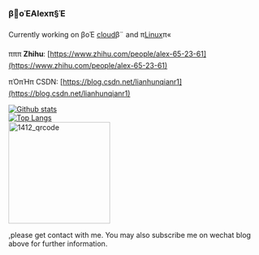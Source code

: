 ### βοΈAlexπ§Έ

Currently working on β­οΈ [cloud](https://cloud.tencent.com/document/product/215)β¨ and π[Linux](https://github.com/torvalds/linux)π«

πππ **Zhihu**: [https://www.zhihu.com/people/alex-65-23-61](https://www.zhihu.com/people/alex-65-23-61)

πΌπΉπ CSDN: [https://blog.csdn.net/lianhunqianr1](https://blog.csdn.net/lianhunqianr1)

[![Github stats](https://github-readme-stats.vercel.app/api?username=AlexFeng123&show_icons=true&include_all_commits=true&count_private=true)](https://github.com/AlexFeng123/github-readme-stats)   
[![Top Langs](https://github-readme-stats.vercel.app/api/top-langs/?username=AlexFeng123&layout=compact&langs_count=10&count_private=true)](https://github.com/AlexFeng123/github-readme-stats)   
<img src="file:///E:/git/wd/%E4%B8%93%E6%B3%A8%E7%A1%AC%E6%A0%B8%E7%9F%A5%E8%AF%86%E5%88%86%E4%BA%AB%E5%92%8C%E6%8A%80%E6%9C%AF%E4%BA%BA%E4%B8%80%E8%B5%B7%E6%B6%85%E6%A7%83%E9%87%8D%E7%94%9F.png" width = "200" height = "200" alt="1412_qrcode" align=center />

,please get contact with me. You may also subscribe me on wechat blog above for further information.

<!--

Or subscribe me on wechat blog: 

<img src="file:///E:/git/wd/%E4%B8%93%E6%B3%A8%E7%A1%AC%E6%A0%B8%E7%9F%A5%E8%AF%86%E5%88%86%E4%BA%AB%E5%92%8C%E6%8A%80%E6%9C%AF%E4%BA%BA%E4%B8%80%E8%B5%B7%E6%B6%85%E6%A7%83%E9%87%8D%E7%94%9F.png" width = "200" height = "200" alt="1412_qrcode" align=center />

![ReadMe Card](https://github-readme-stats.vercel.app/api/pin/?username=AlexFeng123&repo=AlexFeng123)

**AlexFeng123/AlexFeng123** is a β¨ _special_ β¨ repository because its `README.md` (this file) appears on your GitHub profile.

Here are some ideas to get you started:

- π­ Iβm currently working on ...
- π± Iβm currently learning ...
- π― Iβm looking to collaborate on ...
- π Iβm looking for help with ...
- π¬ Ask me about ...
- π« How to reach me: ...
- π Pronouns: ...
- βʽ Fun fact: ...
-->

